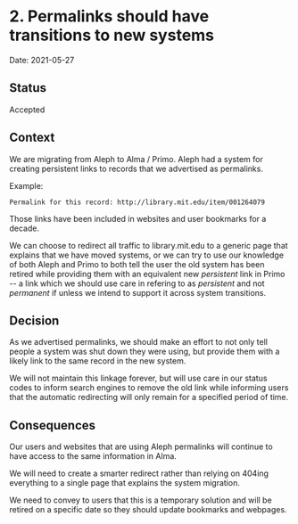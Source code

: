 # 2. Permalinks should have transitions to new systems

Date: 2021-05-27

## Status

Accepted

## Context

We are migrating from Aleph to Alma / Primo. Aleph had a system for creating
persistent links to records that we advertised as permalinks.

Example:

```text
Permalink for this record: http://library.mit.edu/item/001264079
```

Those links have been included in websites and user bookmarks for a decade.

We can choose to redirect all traffic to library.mit.edu to a generic page that
explains that we have moved systems, or we can try to use our knowledge of both
Aleph and Primo to both tell the user the old system has been retired while
providing them with an equivalent new _persistent_ link in Primo -- a link
which we should use care in refering to as _persistent_ and not _permanent_ if
unless we intend to support it across system transitions.

## Decision

As we advertised permalinks, we should make an effort to not only tell people a
system was shut down they were using, but provide them with a likely link to the
same record in the new system.

We will not maintain this linkage forever, but will use care in our status
codes to inform search engines to remove the old link while informing users
that the automatic redirecting will only remain for a specified period of time.

## Consequences

Our users and websites that are using Aleph permalinks will continue to have
access to the same information in Alma.

We will need to create a smarter redirect rather than relying on 404ing
everything to a single page that explains the system migration.

We need to convey to users that this is a temporary solution and will be
retired on a specific date so they should update bookmarks and webpages.
